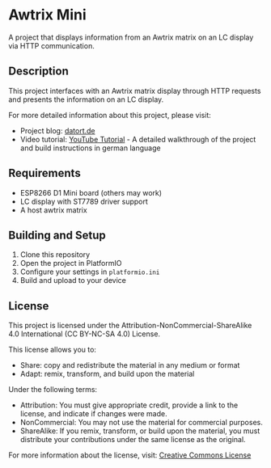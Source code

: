 # Awtrix Mini

A project that displays information from an Awtrix matrix on an LC display via HTTP communication.

## Description

This project interfaces with an Awtrix matrix display through HTTP requests and presents the information on an LC display.

For more detailed information about this project, please visit:
- Project blog: [datort.de](https://datort.de)
- Video tutorial: [YouTube Tutorial](https://youtu.be/LMmw3sYUiGc) - A detailed walkthrough of the project and build instructions in german language


## Requirements

- ESP8266 D1 Mini board (others may work)
- LC display with ST7789 driver support
- A host awtrix matrix

## Building and Setup

1. Clone this repository
2. Open the project in PlatformIO
3. Configure your settings in `platformio.ini`
4. Build and upload to your device


## License

This project is licensed under the Attribution-NonCommercial-ShareAlike 4.0 International (CC BY-NC-SA 4.0) License.

This license allows you to:
- Share: copy and redistribute the material in any medium or format
- Adapt: remix, transform, and build upon the material

Under the following terms:
- Attribution: You must give appropriate credit, provide a link to the license, and indicate if changes were made.
- NonCommercial: You may not use the material for commercial purposes.
- ShareAlike: If you remix, transform, or build upon the material, you must distribute your contributions under the same license as the original.

For more information about the license, visit: [Creative Commons License](https://creativecommons.org/licenses/by-nc-sa/4.0/) 